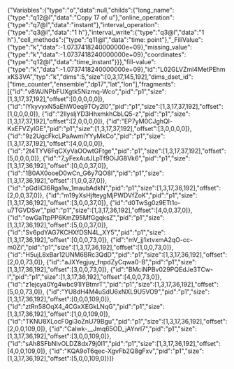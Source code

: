 {"Variables":{"type":"o","data":null,"childs":{"long_name":{"type":"q12@l","data":"Copy 17 of u"},"online_operation":{"type":"q7@l","data":"instant"},"interval_operation":{"type":"q3@l","data":"1 h"},"interval_write":{"type":"q3@l","data":"1 h"},"cell_methods":{"type":"q11@l","data":"time: point"},"_FillValue":{"type":"k","data":-1.0737418240000000e+09},"missing_value":{"type":"k","data":-1.0737418240000000e+09},"coordinates":{"type":"q12@l","data":"time_instant"}}},"fill-value":{"type":"k","data":-1.0737418240000000e+09},"id":"L02GLVZml4MetPEhmxKS3VA","typ":"k","dims":5,"size":[0,3,17,145,192],"dims_dset_id":["time_counter","ensemble","dp17","lat","lon"],"fragments":[{"id":"v8WJNPbFUXgtk5Nizmq-Wco","pid":"p1","size":[1,3,17,37,192],"offset":[0,0,0,0,0]},
{"id":"lYkyvyxN5aEhW0eq9TOy2l0","pid":"p1","size":[1,3,17,37,192],"offset":[1,0,0,0,0]},
{"id":"2lIysIjYD3HhxmkhCbLQ5-z","pid":"p1","size":[1,3,17,37,192],"offset":[2,0,0,0,0]},
{"id":"EP7yM0CJghQl-KxEFVZylGE","pid":"p1","size":[1,3,17,37,192],"offset":[3,0,0,0,0]},
{"id":"9z2UgcFkcLPaAwmiYYyMkCo","pid":"p1","size":[1,3,17,37,192],"offset":[4,0,0,0,0]},
{"id":"2t4TYV6FqCXyVaOOwtGFtge","pid":"p1","size":[1,3,17,37,192],"offset":[5,0,0,0,0]},
{"id":"7_yFexAutJLpTf9OiJG8Vk6","pid":"p1","size":[1,3,17,36,192],"offset":[0,0,0,37,0]},
{"id":"1B0AX0ooeD0wCn_G6y7QO8l","pid":"p1","size":[1,3,17,36,192],"offset":[1,0,0,37,0]},
{"id":"pGdIiCI6Rga1w_1maubAdkN","pid":"p1","size":[1,3,17,36,192],"offset":[2,0,0,37,0]},
{"id":"m19yXsHjfteygMjPWDVfZoK","pid":"p1","size":[1,3,17,36,192],"offset":[3,0,0,37,0]},
{"id":"d0TwSg0z9ETt1o-u7TGVDSw","pid":"p1","size":[1,3,17,36,192],"offset":[4,0,0,37,0]},
{"id":"owGaTtpPP6KmZ95MfGgqksZ","pid":"p1","size":[1,3,17,36,192],"offset":[5,0,0,37,0]},
{"id":"Sv6pdYAG7KCHXfDSN4L_XY5","pid":"p1","size":[1,3,17,36,192],"offset":[0,0,0,73,0]},
{"id":"mV_jj1xtvxmA2qO-cc-m0Zi","pid":"p1","size":[1,3,17,36,192],"offset":[1,0,0,73,0]},
{"id":"H5ujL8xBar12UNM6BRc3QdD","pid":"p1","size":[1,3,17,36,192],"offset":[2,0,0,73,0]},
{"id":"aJXYegjuy_fnpdZyCqwa0-B","pid":"p1","size":[1,3,17,36,192],"offset":[3,0,0,73,0]},
{"id":"BMciNPBv029PQEdJe3TCw-l","pid":"p1","size":[1,3,17,36,192],"offset":[4,0,0,73,0]},
{"id":"z1ejcya0Yg4wbc91lYBtmrT","pid":"p1","size":[1,3,17,36,192],"offset":[5,0,0,73,0]},
{"id":"YU8dH4M4uSdU6xNXL9U5VO9","pid":"p1","size":[1,3,17,36,192],"offset":[0,0,0,109,0]},
{"id":"ztRn58OqX4_4CGxXEGkLNqG","pid":"p1","size":[1,3,17,36,192],"offset":[1,0,0,109,0]},
{"id":"TKNU8XLocF0gi3oZnU79Bgu","pid":"p1","size":[1,3,17,36,192],"offset":[2,0,0,109,0]},
{"id":"CaIwk-__Jmq65OD_jAYnrl7","pid":"p1","size":[1,3,17,36,192],"offset":[3,0,0,109,0]},
{"id":"sAh8SFbNlvOLDZ8dx79j0I1","pid":"p1","size":[1,3,17,36,192],"offset":[4,0,0,109,0]},
{"id":"KQA9oT6qec-XgvFb2Q8gFxv","pid":"p1","size":[1,3,17,36,192],"offset":[5,0,0,109,0]}]}